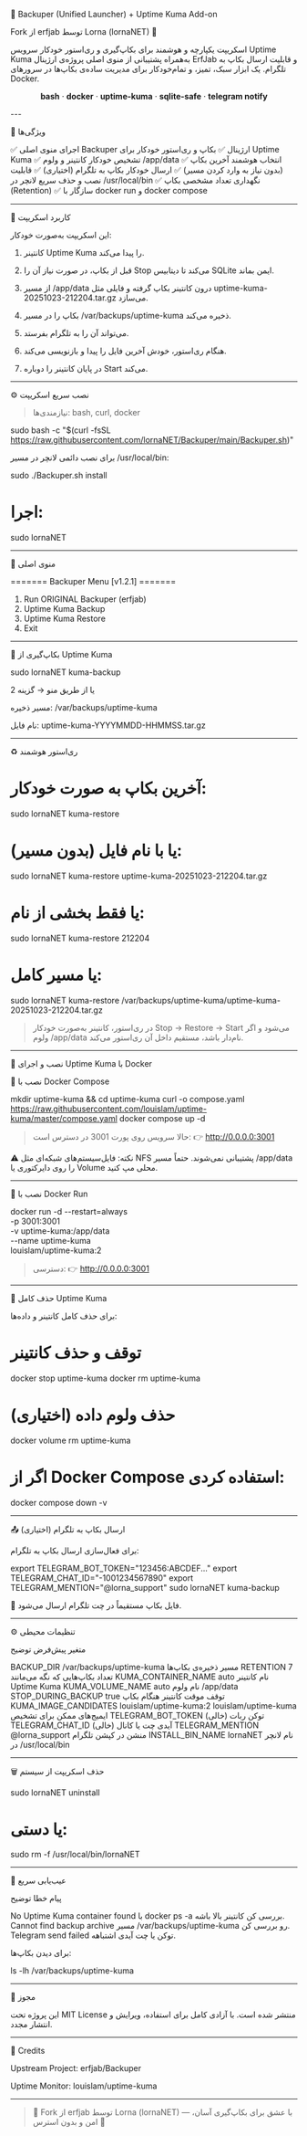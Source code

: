 

🚀 Backuper (Unified Launcher) + Uptime Kuma Add-on

Fork از erfjab توسط Lorna (lornaNET) 💙

اسکریپت یکپارچه و هوشمند برای بکاپ‌گیری و ری‌استور خودکار سرویس Uptime Kuma
به‌همراه پشتیبانی از منوی اصلی پروژه‌ی ارژینال ErfJab و قابلیت ارسال بکاپ به تلگرام.
یک ابزار سبک، تمیز، و تمام‌خودکار برای مدیریت ساده‌ی بکاپ‌ها در سرورهای Docker.

<p align="center">
  <b>bash</b> · <b>docker</b> · <b>uptime-kuma</b> · <b>sqlite-safe</b> · <b>telegram notify</b>
</p>
---

🌟 ویژگی‌ها

✅ اجرای منوی اصلی Backuper ارژینال
✅ بکاپ و ری‌استور خودکار برای Uptime Kuma
✅ تشخیص خودکار کانتینر و ولوم /app/data
✅ انتخاب هوشمند آخرین بکاپ (بدون نیاز به وارد کردن مسیر)
✅ ارسال خودکار بکاپ به تلگرام (اختیاری)
✅ قابلیت نصب و حذف سریع لانچر در /usr/local/bin
✅ نگهداری تعداد مشخصی بکاپ (Retention)
✅ سازگار با docker run و docker compose


---

🧠 کاربرد اسکریپت

این اسکریپت به‌صورت خودکار:

1. کانتینر Uptime Kuma را پیدا می‌کند.


2. قبل از بکاپ، در صورت نیاز آن را Stop می‌کند تا دیتابیس SQLite ایمن بماند.


3. از مسیر /app/data درون کانتینر بکاپ گرفته و فایلی مثل
uptime-kuma-20251023-212204.tar.gz می‌سازد.


4. بکاپ را در مسیر /var/backups/uptime-kuma ذخیره می‌کند.


5. می‌تواند آن را به تلگرام بفرستد.


6. هنگام ری‌استور، خودش آخرین فایل را پیدا و بازنویسی می‌کند.


7. در پایان کانتینر را دوباره Start می‌کند.




---

⚙️ نصب سریع اسکریپت

> نیازمندی‌ها: bash, curl, docker



sudo bash -c "$(curl -fsSL https://raw.githubusercontent.com/lornaNET/Backuper/main/Backuper.sh)"

برای نصب دائمی لانچر در مسیر /usr/local/bin:

sudo ./Backuper.sh install
# اجرا:
sudo lornaNET


---

🧭 منوی اصلی

=======  Backuper Menu [v1.2.1]  =======
1) Run ORIGINAL Backuper (erfjab)
2) Uptime Kuma Backup
3) Uptime Kuma Restore
0) Exit


---

💾 بکاپ‌گیری از Uptime Kuma

sudo lornaNET kuma-backup

یا از طریق منو → گزینه 2

مسیر ذخیره: /var/backups/uptime-kuma

نام فایل: uptime-kuma-YYYYMMDD-HHMMSS.tar.gz



---

♻️ ری‌استور هوشمند

# آخرین بکاپ به صورت خودکار:
sudo lornaNET kuma-restore

# یا با نام فایل (بدون مسیر):
sudo lornaNET kuma-restore uptime-kuma-20251023-212204.tar.gz

# یا فقط بخشی از نام:
sudo lornaNET kuma-restore 212204

# یا مسیر کامل:
sudo lornaNET kuma-restore /var/backups/uptime-kuma/uptime-kuma-20251023-212204.tar.gz

> در ری‌استور، کانتینر به‌صورت خودکار Stop → Restore → Start می‌شود
و اگر ولوم /app/data نام‌دار باشد، مستقیم داخل آن ری‌استور می‌کند.




---

🐳 نصب و اجرای Uptime Kuma با Docker

🔹 نصب با Docker Compose

mkdir uptime-kuma && cd uptime-kuma
curl -o compose.yaml https://raw.githubusercontent.com/louislam/uptime-kuma/master/compose.yaml
docker compose up -d

> حالا سرویس روی پورت 3001 در دسترس است:
👉 http://0.0.0.0:3001



⚠️ نکته: فایل‌سیستم‌های شبکه‌ای مثل NFS پشتیبانی نمی‌شوند.
حتماً مسیر /app/data را روی دایرکتوری یا Volume محلی مپ کنید.


---

🔹 نصب با Docker Run

docker run -d --restart=always \
  -p 3001:3001 \
  -v uptime-kuma:/app/data \
  --name uptime-kuma \
  louislam/uptime-kuma:2

> دسترسی:
👉 http://0.0.0.0:3001




---

🔹 حذف کامل Uptime Kuma

برای حذف کامل کانتینر و داده‌ها:

# توقف و حذف کانتینر
docker stop uptime-kuma
docker rm uptime-kuma

# حذف ولوم داده (اختیاری)
docker volume rm uptime-kuma

# اگر از Docker Compose استفاده کردی:
docker compose down -v


---

📤 ارسال بکاپ به تلگرام (اختیاری)

برای فعال‌سازی ارسال بکاپ به تلگرام:

export TELEGRAM_BOT_TOKEN="123456:ABCDEF..."
export TELEGRAM_CHAT_ID="-1001234567890"
export TELEGRAM_MENTION="@lorna_support"
sudo lornaNET kuma-backup

📎 فایل بکاپ مستقیماً در چت تلگرام ارسال می‌شود.


---

⚙️ تنظیمات محیطی

متغیر	پیش‌فرض	توضیح

BACKUP_DIR	/var/backups/uptime-kuma	مسیر ذخیره‌ی بکاپ‌ها
RETENTION	7	تعداد بکاپ‌هایی که نگه می‌مانند
KUMA_CONTAINER_NAME	auto	نام کانتینر Uptime Kuma
KUMA_VOLUME_NAME	auto	نام ولوم /app/data
STOP_DURING_BACKUP	true	توقف موقت کانتینر هنگام بکاپ
KUMA_IMAGE_CANDIDATES	louislam/uptime-kuma:2 louislam/uptime-kuma	ایمیج‌های ممکن برای تشخیص
TELEGRAM_BOT_TOKEN	(خالی)	توکن ربات
TELEGRAM_CHAT_ID	(خالی)	آیدی چت یا کانال
TELEGRAM_MENTION	@lorna_support	منشن در کپشن تلگرام
INSTALL_BIN_NAME	lornaNET	نام لانچر در /usr/local/bin



---

🗑️ حذف اسکریپت از سیستم

sudo lornaNET uninstall
# یا دستی:
sudo rm -f /usr/local/bin/lornaNET


---

🧩 عیب‌یابی سریع

پیام خطا	توضیح

No Uptime Kuma container found	با docker ps -a بررسی کن کانتینر بالا باشه.
Cannot find backup archive	مسیر /var/backups/uptime-kuma رو بررسی کن.
Telegram send failed	توکن یا چت آیدی اشتباهه.


برای دیدن بکاپ‌ها:

ls -lh /var/backups/uptime-kuma


---

📜 مجوز

این پروژه تحت MIT License منتشر شده است.
با آزادی کامل برای استفاده، ویرایش و انتشار مجدد.


---

💙 Credits

Upstream Project: erfjab/Backuper

Uptime Monitor: louislam/uptime-kuma



---

> 🌈 Fork از erfjab توسط Lorna (lornaNET) — با عشق برای بکاپ‌گیری آسان، امن و بدون استرس 💫

